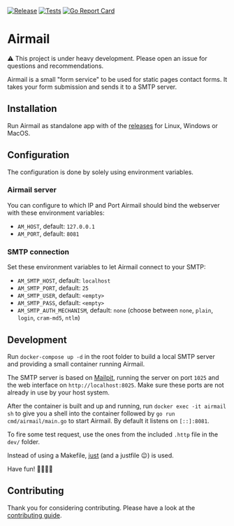 <a href="https://github.com/hedge10/airmail/actions/workflows/release.yml" target="_blank" rel="noopener"><img src="https://github.com/hedge10/airmail/actions/workflows/release.yml/badge.svg" alt="Release" /></a>
<a href="https://github.com/hedge10/airmail/actions/workflows/tests.yml" target="_blank" rel="noopener"><img src="https://github.com/hedge10/airmail/actions/workflows/tests.yml/badge.svg" alt="Tests" /></a>
[![Go Report Card](https://goreportcard.com/badge/github.com/hedge10/airmail)](https://goreportcard.com/report/github.com/hedge10/airmail)

# Airmail

⚠️ This project is under heavy development. Please open an issue for questions and recommendations.

Airmail is a small "form service" to be used for static pages contact forms. It takes your form submission and sends it to a SMTP server.

## Installation

Run Airmail as standalone app with of the [releases](https://github.com/hedge10/airmail/releases) for Linux, Windows or MacOS.

## Configuration

The configuration is done by solely using environment variables.

### Airmail server

You can configure to which IP and Port Airmail should bind the webserver with these environment variables:

-   `AM_HOST`, default: `127.0.0.1`
-   `AM_PORT`, default: `8081`

### SMTP connection

Set these environment variables to let Airmail connect to your SMTP:

-   `AM_SMTP_HOST`, default: `localhost`
-   `AM_SMTP_PORT`, default: `25`
-   `AM_SMTP_USER`, default: `<empty>`
-   `AM_SMTP_PASS`, default: `<empty>`
-   `AM_SMTP_AUTH_MECHANISM`, default: `none` (choose between `none`, `plain`, `login`, `cram-md5`, `ntlm`)

## Development

Run `docker-compose up -d` in the root folder to build a local SMTP server and providing a small container running Airmail.

The SMTP server is based on [Mailpit](https://github.com/axllent/mailpit), running the server on port `1025` and the web interface on `http://localhost:8025`. Make sure these ports are not already in use by your host system.

After the container is built and up and running, run `docker exec -it airmail sh` to give you a shell into the container followed by `go run cmd/airmail/main.go` to start Airmail. By default it listens on `[::]:8081`.

To fire some test request, use the ones from the included `.http` file in the `dev/` folder.

Instead of using a Makefile, [just](https://just.systems/) (and a justfile 😉) is used.

Have fun! 🕺🏻💃🏻

## Contributing

Thank you for considering contributing. Please have a look at the [contributing guide](CONTRIBUTING.md).

